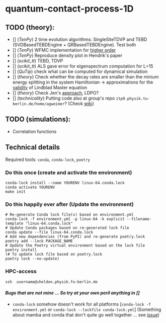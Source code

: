 # quantum-contact-process-1D
## TODO (theory):
- [] (*TenPy*) 2 time evolution algorithms: SingleSiteTDVP and TEBD (SVDBasedTEBDEngine + QRBasedTEBDEngine). Test both
- [] (*TenPy*) WFMC implementation for [higher order](https://www.sciencedirect.com/science/article/pii/S0010465512000835?via%3Dihub)
- [] (*TenPy*) Reproduce density plot in Hendrik's paper
- [] (*scikit_tt*) TEBD, TDVP
- [] (*scikit_tt*) ALS gave error for eigenspectrum computation for L=15
- [] (*QuTip*) check what can be computed for dynamical simulation
- [] (*theory*) Check whether the decay rates are smaller than the minium energy splitting in the system Hamiltonian -> approximations for the [validity](https://qutip.org/docs/latest/guide/dynamics/dynamics-master.html) of Lindblad Master equation
- [] (*theory*) Check Jen's [approach](https://journals.aps.org/prl/abstract/10.1103/PhysRevLett.116.237201), LDPO?
- [] (*technicality*) Putting code also at group's repo `itp0.physik.tu-berlin.de/home/agweimer`? (Check [wiki](https://www3.itp.tu-berlin.de/dokuwiki/agweimer:start))

## TODO (simulations):
- Correlation functions


## Technical details 
Required tools: `conda`, `conda-lock`, `poetry`

### Do this once (create and activate the environment)

```
conda-lock install --name YOURENV linux-64.conda.lock
conda activate YOURENV
make init
```

### Do this happily ever after (Update the environment)

```
# Re-generate Conda lock file(s) based on environment.yml
conda-lock -f environment.yml -p linux-64 -k explicit --filename-template "linux-64.conda.lock"
# Update Conda packages based on re-generated lock file
conda update --file linux-64.conda.lock
# Add new dependencies (from PyPI) and re-generate poetry.lock
poetry add --lock PACKAGE_NAME
# Update the Poetry virtual environment based on the lock file
poetry install
(# To update lock file based on poetry.lock
poetry lock --no-update)
```

### HPC-access
```
ssh  username@sheldon.physik.fu-berlin.de
```


#### *Bugs that are not mine ... So try at your own peril anything in []*
- `conda-lock` somehow doesn't work for all platforms [`conda-lock -f environment.yml` or `conda-lock --lockfile conda-lock.yml`] (Something about mamba and conda that don't quite go well together ... see [issue](https://github.com/conda/conda-libmamba-solver/issues/418))
